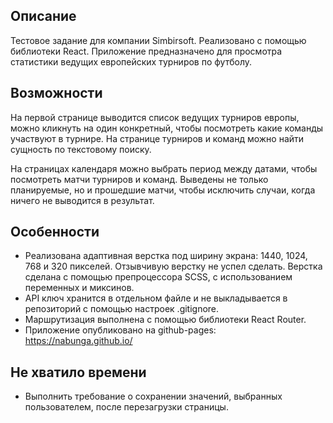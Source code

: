 ## Описание
Тестовое задание для компании Simbirsoft. Реализовано с помощью библиотеки React. Приложение предназначено для просмотра статистики ведущих европейских турниров по футболу.

## Возможности
На первой странице выводится список ведущих турниров европы, можно кликнуть на один конкретный, чтобы посмотреть какие команды участвуют в турнире. На странице турниров и команд можно найти сущность по текстовому поиску.

На страницах календаря можно выбрать период между датами, чтобы посмотреть матчи турниров и команд. Выведены не только планируемые, но и прошедшие матчи, чтобы исключить случаи, когда ничего не выводится в результат.

## Особенности
* Реализована адаптивная верстка под ширину экрана: 1440, 1024, 768 и 320 пикселей. Отзывчивую верстку не успел сделать. Верстка сделана с помощью препроцессора SCSS, с использованием переменных и миксинов.
* API ключ хранится в отдельном файле и не выкладывается в репозиторий с помощью настроек .gitignore. 
* Маршрутизация выполнена с помощью библиотеки React Router.
* Приложение опубликовано на github-pages: https://nabunga.github.io/

## Не хватило времени
* Выполнить требование о сохранении значений, выбранных пользователем, после перезагрузки страницы.